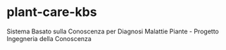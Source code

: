 # plant-care-kbs
Sistema Basato sulla Conoscenza per Diagnosi Malattie Piante - Progetto Ingegneria della Conoscenza
